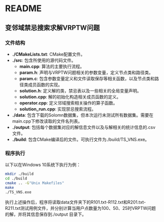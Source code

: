 # README

## 变邻域禁忌搜索求解VRPTW问题

### 文件结构

- **./CMakeLists.txt**: CMake配置文件。
- **./src**: 包含所使用的源代码文件。
  - **main.cpp**: 算法的主要执行流程。
  - **param.h**: 声明与VRPTW问题相关的参数变量，定义节点类和路径类。
  - **param.c**: 包含参数变量定义和文件读取保存等相关函数，以及节点类和路径类成员函数的实现。
  - **solution.h**: 定义解的类，禁忌表以及一些相关的全局变量声明。
  - **solution.cpp**: 解的初始化构造相关成员函数的定义。
  - **operator.cpp**: 定义邻域搜索相关操作的算子函数。
  - **solution_run.cpp**: 实现禁忌搜索流程。
- **./data**: 包含下载的Solomn数据集，但本次运行未测试所有数据集。需要在main.cpp下修改读取的文件名列表。
- **./output**: 包括每个数据集对应的解信息文件以及与解相关的统计信息的.csv文件。
- **./build**: 包含CMake编译后的文件。可执行文件为./build/TS_VNS.exe。

### 程序执行

以下以在Windows 10系统下执行为例：

```bash
mkdir ./build
cd ./build
cmake .. -G"Unix Makefiles"
make
./TS_VNS.exe
```

执行上述操作后，程序将读取data文件夹下的R101.txt-R112.txt和R201.txt-R211.txt测试用例文件，并分别计算当用户点数量为100、50、25时VRPTW问题的解，并将其信息保存到./output 目录下。
